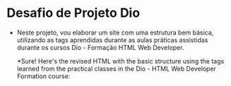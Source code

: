 # Desafio de Projeto Dio

* Neste projeto, vou elaborar um site com uma estrutura bem básica, utilizando as tags
  aprendidas durante as aulas práticas assistidas durante os cursos Dio - Formação HTML Web Developer.

  *Sure! Here's the revised HTML with the basic structure using the tags learned from the practical
    classes in the Dio - HTML Web Developer Formation course:

  
